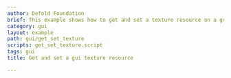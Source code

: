 ```yaml
---
author: Defold Foundation
brief: This example shows how to get and set a texture resource on a gui component.
category: gui
layout: example
path: gui/get_set_texture
scripts: get_set_texture.script
tags: gui
title: Get and set a gui texture resource

---
```



